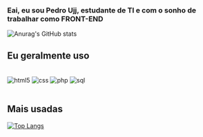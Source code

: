 ###    Eai, eu sou Pedro Ujj, estudante de TI e com o sonho de trabalhar como FRONT-END 

![Anurag's GitHub stats](https://github-readme-stats.vercel.app/api?username=ujj.pedro&show_icons=true&theme=chartreuse-dark)

## Eu geralmente uso 
<div style="display: inline_block"></br>
<img align="center" alt="html5" src="https://img.shields.io/badge/HTML5-E34F26?style=for-the-badge&logo=html5&logoColor=white">
<img align="center" alt="css" src="https://img.shields.io/badge/CSS3-1572B6?style=for-the-badge&logo=css3&logoColor=white">
<img align="center" alt="php" src="https://img.shields.io/badge/PHP-777BB4?style=for-the-badge&logo=php&logoColor=white">
<img align="center" alt="sql" src="https://img.shields.io/badge/MySQL-00000F?style=for-the-badge&logo=mysql&logoColor=white">
</div></br>

## Mais usadas
[![Top Langs](https://github-readme-stats.vercel.app/api/top-langs/?username=ujj.pedro&layout=compact)](https://github.com/ujj.pedro/github-readme-stats)
